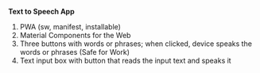 **Text to Speech App**

1. PWA (sw, manifest, installable)
2. Material Components for the Web
3. Three buttons with words or phrases; when clicked, device speaks the words or phrases (Safe for Work)
4. Text input box with button that reads the input text and speaks it